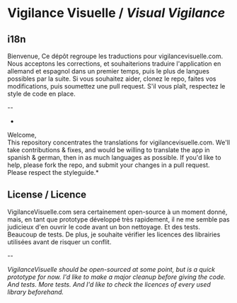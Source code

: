 # Vigilance Visuelle / *Visual Vigilance*
## i18n

Bienvenue,
Ce dépôt regroupe les traductions pour vigilancevisuelle.com. Nous acceptons les corrections, et souhaiterions traduire l'application en allemand et espagnol dans un premier temps, puis le plus de langues possibles par la suite. Si vous souhaitez aider, clonez le repo, faites vos modifications, puis soumettez une pull request. S'il vous plaît, respectez le style de code en place.

--   

*
Welcome,  
This repository concentrates the translations for vigilancevisuelle.com. We'll take contributions & fixes, and would be willing to translate the app in spanish & german, then in as much languages as possible. If you'd like to help, please fork the repo, and submit your changes in a pull request. Please respect the styleguide.*

## License / Licence

VigilanceVisuelle.com sera certainement open-source à un moment donné, mais, en tant que prototype développé très rapidement, il ne me semble pas judicieux d'en ouvrir le code avant un bon nettoyage. Et des tests. Beaucoup de tests. De plus, je souhaite vérifier les licences des librairies utilisées avant de risquer un conflit.

--


*VigilanceVisuelle should be open-sourced at some point, but is a quick prototype for now. I'd like to make a major cleanup before giving the code. And tests. More tests. And I'd like to check the licences of every used library beforehand.*
